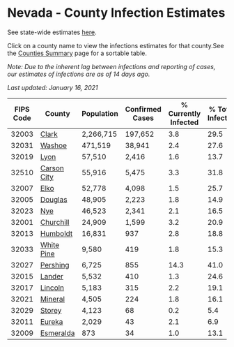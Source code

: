 # Nevada - County Infection Estimates

See state-wide estimates [here](/infections/us-nv).

Click on a county name to view the infections estimates for that county.See the [Counties Summary](/infections/summary-counties) page for a sortable table.

*Note: Due to the inherent lag between infections and reporting of cases, our estimates of infections are as of 14 days ago.*

*Last updated: January 16, 2021*

|   FIPS Code |                     County |   Population |   Confirmed Cases |   % Currently Infected |   % Total Infected |
|-------------|----------------------------|--------------|-------------------|------------------------|--------------------|
|       32003 |             [Clark](clark) |    2,266,715 |           197,652 |                    3.8 |               29.5 |
|       32031 |           [Washoe](washoe) |      471,519 |            38,941 |                    2.4 |               27.6 |
|       32019 |               [Lyon](lyon) |       57,510 |             2,416 |                    1.6 |               13.7 |
|       32510 | [Carson City](carson-city) |       55,916 |             5,475 |                    3.3 |               31.8 |
|       32007 |               [Elko](elko) |       52,778 |             4,098 |                    1.5 |               25.7 |
|       32005 |         [Douglas](douglas) |       48,905 |             2,223 |                    1.8 |               14.9 |
|       32023 |                 [Nye](nye) |       46,523 |             2,341 |                    2.1 |               16.5 |
|       32001 |     [Churchill](churchill) |       24,909 |             1,599 |                    3.2 |               20.9 |
|       32013 |       [Humboldt](humboldt) |       16,831 |               937 |                    2.8 |               18.8 |
|       32033 |   [White Pine](white-pine) |        9,580 |               419 |                    1.8 |               15.3 |
|       32027 |       [Pershing](pershing) |        6,725 |               855 |                   14.3 |               41.0 |
|       32015 |           [Lander](lander) |        5,532 |               410 |                    1.3 |               24.6 |
|       32017 |         [Lincoln](lincoln) |        5,183 |               315 |                    2.2 |               19.1 |
|       32021 |         [Mineral](mineral) |        4,505 |               224 |                    1.8 |               16.1 |
|       32029 |           [Storey](storey) |        4,123 |                68 |                    0.2 |                5.4 |
|       32011 |           [Eureka](eureka) |        2,029 |                43 |                    2.1 |                6.9 |
|       32009 |     [Esmeralda](esmeralda) |          873 |                34 |                    1.0 |               13.1 |